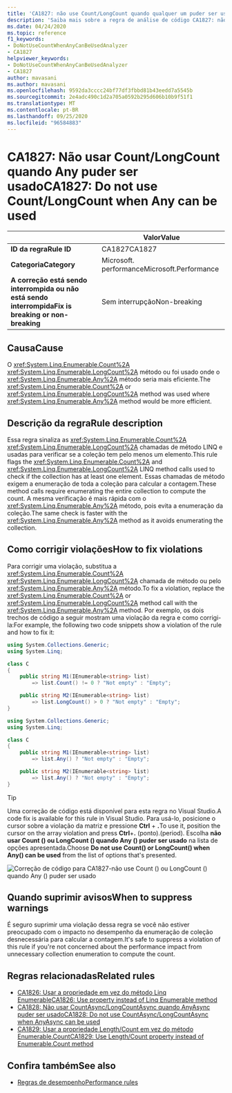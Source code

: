 ```yaml
---
title: 'CA1827: não use Count/LongCount quando qualquer um puder ser usado (análise de código)'
description: 'Saiba mais sobre a regra de análise de código CA1827: não use Count/LongCount quando qualquer um puder ser usado'
ms.date: 04/24/2020
ms.topic: reference
f1_keywords:
- DoNotUseCountWhenAnyCanBeUsedAnalyzer
- CA1827
helpviewer_keywords:
- DoNotUseCountWhenAnyCanBeUsedAnalyzer
- CA1827
author: mavasani
ms.author: mavasani
ms.openlocfilehash: 9592da3cccc24bf77df3fbbd81b43eedd7a5545b
ms.sourcegitcommit: 2e4adc490c1d2a705a0592b295d606b10b9f51f1
ms.translationtype: MT
ms.contentlocale: pt-BR
ms.lasthandoff: 09/25/2020
ms.locfileid: "96584883"
---
```

# <a name="ca1827-do-not-use-countlongcount-when-any-can-be-used"></a><span data-ttu-id="1ddd9-103">CA1827: Não usar Count/LongCount quando Any puder ser usado</span><span class="sxs-lookup"><span data-stu-id="1ddd9-103">CA1827: Do not use Count/LongCount when Any can be used</span></span>

| | <span data-ttu-id="1ddd9-104">Valor</span><span class="sxs-lookup"><span data-stu-id="1ddd9-104">Value</span></span> |
|-|-|
| <span data-ttu-id="1ddd9-105">**ID da regra**</span><span class="sxs-lookup"><span data-stu-id="1ddd9-105">**Rule ID**</span></span> |<span data-ttu-id="1ddd9-106">CA1827</span><span class="sxs-lookup"><span data-stu-id="1ddd9-106">CA1827</span></span>|
| <span data-ttu-id="1ddd9-107">**Categoria**</span><span class="sxs-lookup"><span data-stu-id="1ddd9-107">**Category**</span></span> |<span data-ttu-id="1ddd9-108">Microsoft. performance</span><span class="sxs-lookup"><span data-stu-id="1ddd9-108">Microsoft.Performance</span></span>|
| <span data-ttu-id="1ddd9-109">**A correção está sendo interrompida ou não está sendo interrompida**</span><span class="sxs-lookup"><span data-stu-id="1ddd9-109">**Fix is breaking or non-breaking**</span></span> |<span data-ttu-id="1ddd9-110">Sem interrupção</span><span class="sxs-lookup"><span data-stu-id="1ddd9-110">Non-breaking</span></span>|

## <a name="cause"></a><span data-ttu-id="1ddd9-111">Causa</span><span class="sxs-lookup"><span data-stu-id="1ddd9-111">Cause</span></span>

<span data-ttu-id="1ddd9-112">O <xref:System.Linq.Enumerable.Count%2A> <xref:System.Linq.Enumerable.LongCount%2A> método ou foi usado onde o <xref:System.Linq.Enumerable.Any%2A> método seria mais eficiente.</span><span class="sxs-lookup"><span data-stu-id="1ddd9-112">The <xref:System.Linq.Enumerable.Count%2A> or <xref:System.Linq.Enumerable.LongCount%2A> method was used where <xref:System.Linq.Enumerable.Any%2A> method would be more efficient.</span></span>

## <a name="rule-description"></a><span data-ttu-id="1ddd9-113">Descrição da regra</span><span class="sxs-lookup"><span data-stu-id="1ddd9-113">Rule description</span></span>

<span data-ttu-id="1ddd9-114">Essa regra sinaliza as <xref:System.Linq.Enumerable.Count%2A> <xref:System.Linq.Enumerable.LongCount%2A> chamadas de método LINQ e usadas para verificar se a coleção tem pelo menos um elemento.</span><span class="sxs-lookup"><span data-stu-id="1ddd9-114">This rule flags the <xref:System.Linq.Enumerable.Count%2A> and <xref:System.Linq.Enumerable.LongCount%2A> LINQ method calls used to check if the collection has at least one element.</span></span> <span data-ttu-id="1ddd9-115">Essas chamadas de método exigem a enumeração de toda a coleção para calcular a contagem.</span><span class="sxs-lookup"><span data-stu-id="1ddd9-115">These method calls require enumerating the entire collection to compute the count.</span></span> <span data-ttu-id="1ddd9-116">A mesma verificação é mais rápida com o <xref:System.Linq.Enumerable.Any%2A> método, pois evita a enumeração da coleção.</span><span class="sxs-lookup"><span data-stu-id="1ddd9-116">The same check is faster with the <xref:System.Linq.Enumerable.Any%2A> method as it avoids enumerating the collection.</span></span>

## <a name="how-to-fix-violations"></a><span data-ttu-id="1ddd9-117">Como corrigir violações</span><span class="sxs-lookup"><span data-stu-id="1ddd9-117">How to fix violations</span></span>

<span data-ttu-id="1ddd9-118">Para corrigir uma violação, substitua a <xref:System.Linq.Enumerable.Count%2A> <xref:System.Linq.Enumerable.LongCount%2A> chamada de método ou pelo <xref:System.Linq.Enumerable.Any%2A> método.</span><span class="sxs-lookup"><span data-stu-id="1ddd9-118">To fix a violation, replace the <xref:System.Linq.Enumerable.Count%2A> or <xref:System.Linq.Enumerable.LongCount%2A> method call with the <xref:System.Linq.Enumerable.Any%2A> method.</span></span> <span data-ttu-id="1ddd9-119">Por exemplo, os dois trechos de código a seguir mostram uma violação da regra e como corrigi-la:</span><span class="sxs-lookup"><span data-stu-id="1ddd9-119">For example, the following two code snippets show a violation of the rule and how to fix it:</span></span>

```csharp
using System.Collections.Generic;
using System.Linq;

class C
{
    public string M1(IEnumerable<string> list)
        => list.Count() != 0 ? "Not empty" : "Empty";

    public string M2(IEnumerable<string> list)
        => list.LongCount() > 0 ? "Not empty" : "Empty";
}
```

```csharp
using System.Collections.Generic;
using System.Linq;

class C
{
    public string M1(IEnumerable<string> list)
        => list.Any() ? "Not empty" : "Empty";

    public string M2(IEnumerable<string> list)
        => list.Any() ? "Not empty" : "Empty";
}
```

> [!TIP]
> <span data-ttu-id="1ddd9-120">Uma correção de código está disponível para esta regra no Visual Studio.</span><span class="sxs-lookup"><span data-stu-id="1ddd9-120">A code fix is available for this rule in Visual Studio.</span></span> <span data-ttu-id="1ddd9-121">Para usá-lo, posicione o cursor sobre a violação da matriz e pressione **Ctrl** + **.**</span><span class="sxs-lookup"><span data-stu-id="1ddd9-121">To use it, position the cursor on the array violation and press **Ctrl**+**.**</span></span> <span data-ttu-id="1ddd9-122">(ponto).</span><span class="sxs-lookup"><span data-stu-id="1ddd9-122">(period).</span></span> <span data-ttu-id="1ddd9-123">Escolha **não usar Count () ou LongCount () quando Any () puder ser usado** na lista de opções apresentada.</span><span class="sxs-lookup"><span data-stu-id="1ddd9-123">Choose **Do not use Count() or LongCount() when Any() can be used** from the list of options that's presented.</span></span>
>
> ![Correção de código para CA1827-não use Count () ou LongCount () quando Any () puder ser usado](media/ca1827-codefix.png)

## <a name="when-to-suppress-warnings"></a><span data-ttu-id="1ddd9-125">Quando suprimir avisos</span><span class="sxs-lookup"><span data-stu-id="1ddd9-125">When to suppress warnings</span></span>

<span data-ttu-id="1ddd9-126">É seguro suprimir uma violação dessa regra se você não estiver preocupado com o impacto no desempenho da enumeração de coleção desnecessária para calcular a contagem.</span><span class="sxs-lookup"><span data-stu-id="1ddd9-126">It's safe to suppress a violation of this rule if you're not concerned about the performance impact from unnecessary collection enumeration to compute the count.</span></span>

## <a name="related-rules"></a><span data-ttu-id="1ddd9-127">Regras relacionadas</span><span class="sxs-lookup"><span data-stu-id="1ddd9-127">Related rules</span></span>

- [<span data-ttu-id="1ddd9-128">CA1826: Usar a propriedade em vez do método Linq Enumerable</span><span class="sxs-lookup"><span data-stu-id="1ddd9-128">CA1826: Use property instead of Linq Enumerable method</span></span>](ca1826.md)
- [<span data-ttu-id="1ddd9-129">CA1828: Não usar CountAsync/LongCountAsync quando AnyAsync puder ser usado</span><span class="sxs-lookup"><span data-stu-id="1ddd9-129">CA1828: Do not use CountAsync/LongCountAsync when AnyAsync can be used</span></span>](ca1828.md)
- [<span data-ttu-id="1ddd9-130">CA1829: Usar a propriedade Length/Count em vez do método Enumerable.Count</span><span class="sxs-lookup"><span data-stu-id="1ddd9-130">CA1829: Use Length/Count property instead of Enumerable.Count method</span></span>](ca1829.md)

## <a name="see-also"></a><span data-ttu-id="1ddd9-131">Confira também</span><span class="sxs-lookup"><span data-stu-id="1ddd9-131">See also</span></span>

- [<span data-ttu-id="1ddd9-132">Regras de desempenho</span><span class="sxs-lookup"><span data-stu-id="1ddd9-132">Performance rules</span></span>](performance-warnings.md)
